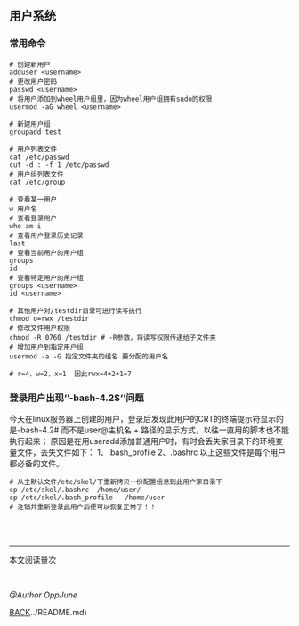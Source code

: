 ## 用户系统

### 常用命令

```shell
# 创建新用户
adduser <username>
# 更改用户密码
passwd <username>
# 将用户添加到wheel用户组里，因为wheel用户组拥有sudo的权限
usermod -aG wheel <username>

# 新建用户组
groupadd test

# 用户列表文件
cat /etc/passwd
cut -d : -f 1 /etc/passwd
# 用户组列表文件
cat /etc/group

# 查看某一用户
w 用户名
# 查看登录用户
who am i
# 查看用户登录历史记录
last
# 查看当前用户的用户组
groups
id
# 查看特定用户的用户组
groups <username>
id <username>

# 其他用户对/testdir目录可进行读写执行
chmod o=rwx /testdir
# 修改文件用户权限
chmod -R 0760 /testdir # -R参数，将读写权限传递给子文件夹
# 增加用户到指定用户组
usermod -a -G 指定文件夹的组名 要分配的用户名

# r=4，w=2，x=1  因此rwx=4+2+1=7
```





### 登录用户出现‘’-bash-4.2$‘’问题

今天在linux服务器上创建的用户，登录后发现此用户的CRT的终端提示符显示的是-bash-4.2# 而不是user@主机名 + 路径的显示方式，以往一直用的脚本也不能执行起来；
原因是在用useradd添加普通用户时，有时会丢失家目录下的环境变量文件，丢失文件如下：
1、.bash_profile
2、.bashrc
以上这些文件是每个用户都必备的文件。

```shell
# 从主默认文件/etc/skel/下重新拷贝一份配置信息到此用户家目录下
cp /etc/skel/.bashrc  /home/user/
cp /etc/skel/.bash_profile   /home/user
# 注销并重新登录此用户后便可以恢复正常了！！
```



<br /><br />

------

<script async src="//busuanzi.ibruce.info/busuanzi/2.3/busuanzi.pure.mini.js"></script>
<span id="busuanzi_container_page_pv">本文阅读量<span id="busuanzi_value_site_pv"></span>次</span>

<br />

*@Author OppJune*

[BACK](../README.md)../README.md)